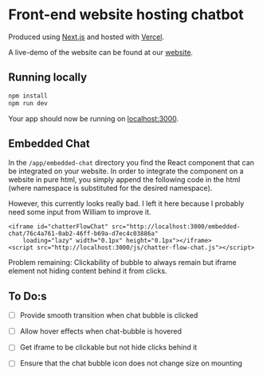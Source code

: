 # Front-end website hosting chatbot

Produced using [Next.js](https://nextjs.org) and hosted with [Vercel](https://sdk.vercel.ai/docs).

A live-demo of the website can be found at our [website](https://chat-connect-technologies.vercel.app/).

## Running locally

```bash
npm install
npm run dev
```

Your app should now be running on [localhost:3000](http://localhost:3000/).


## Embedded Chat

In the ```/app/embedded-chat``` directory you find the React component that can be integrated on your website. In order to integrate the component on a website in pure html, you simply append the following code in the html (where namespace is substituted for the desired namespace).

However, this currently looks really bad. I left it here because I probably need some input from William to improve it.

```
<iframe id="chatterFlowChat" src="http://localhost:3000/embedded-chat/76c4a761-0ab2-46ff-b69a-d7ec4c03886a"
    loading="lazy" width="0.1px" height="0.1px"></iframe>
<script src="http://localhost:3000/js/chatter-flow-chat.js"></script>
```

Problem remaining: Clickability of bubble to always remain but iframe element not hiding content behind it from clicks. 

## To Do:s
- [ ] Provide smooth transition when chat bubble is clicked
- [ ] Allow hover effects when chat-bubble is hovered
- [ ] Get iframe to be clickable but not hide clicks behind it
- [ ] Ensure that the chat bubble icon does not change size on mounting

